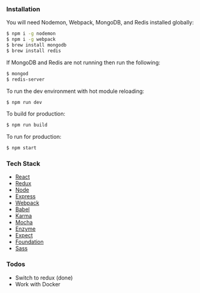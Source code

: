 ### Installation

You will need Nodemon, Webpack, MongoDB, and Redis installed globally:

```sh
$ npm i -g nodemon
$ npm i -g webpack
$ brew install mongodb
$ brew install redis
```

If MongoDB and Redis are not running then run the following:
```sh
$ mongod
$ redis-server
```
To run the dev environment with hot module reloading:
```sh
$ npm run dev
```

To build for production:
```sh
$ npm run build
```

To run for production:
```sh
$ npm start
```

### Tech Stack

* [React](http://facebook.github.io/react/)
* [Redux](http://redux.js.org/)
* [Node](https://nodejs.org/en/)
* [Express](http://expressjs.com/)
* [Webpack](https://webpack.github.io/)
* [Babel](http://babeljs.io/)
* [Karma](https://karma-runner.github.io/0.13/index.html)
* [Mocha](https://mochajs.org/)
* [Enzyme](http://airbnb.io/enzyme/)
* [Expect](https://github.com/mjackson/expect)
* [Foundation](http://foundation.zurb.com/)
* [Sass](http://sass-lang.com/)

### Todos

 - Switch to redux (done)
 - Work with Docker
